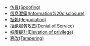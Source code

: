 - [仿冒(Spoofing)](./仿冒(Spoofing).md)
- [信息泄露(Information%20disclosure)](./信息泄露(Information%20disclosure).md)
- [抵赖(Repudiation)](./抵赖(Repudiation).md)
- [拒绝服务攻击(Denial of Service)](./拒绝服务攻击(Denial%20of%20Service).md)
- [权限提升(Elevation of privilege)](./权限提升(Elevation%20of%20privilege).md)
- [篡改(Tampering)](./篡改(Tampering).md)